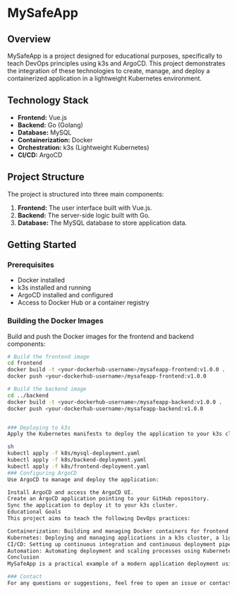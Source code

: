# MySafeApp

## Overview

MySafeApp is a project designed for educational purposes, specifically to teach DevOps principles using k3s and ArgoCD. This project demonstrates the integration of these technologies to create, manage, and deploy a containerized application in a lightweight Kubernetes environment.

## Technology Stack

- **Frontend:** Vue.js
- **Backend:** Go (Golang)
- **Database:** MySQL
- **Containerization:** Docker
- **Orchestration:** k3s (Lightweight Kubernetes)
- **CI/CD:** ArgoCD

## Project Structure

The project is structured into three main components:

1. **Frontend:** The user interface built with Vue.js.
2. **Backend:** The server-side logic built with Go.
3. **Database:** The MySQL database to store application data.

## Getting Started

### Prerequisites

- Docker installed
- k3s installed and running
- ArgoCD installed and configured
- Access to Docker Hub or a container registry

### Building the Docker Images

Build and push the Docker images for the frontend and backend components:

```sh
# Build the frontend image
cd frontend
docker build -t <your-dockerhub-username>/mysafeapp-frontend:v1.0.0 .
docker push <your-dockerhub-username>/mysafeapp-frontend:v1.0.0

# Build the backend image
cd ../backend
docker build -t <your-dockerhub-username>/mysafeapp-backend:v1.0.0 .
docker push <your-dockerhub-username>/mysafeapp-backend:v1.0.0


### Deploying to k3s
Apply the Kubernetes manifests to deploy the application to your k3s cluster:

sh
kubectl apply -f k8s/mysql-deployment.yaml
kubectl apply -f k8s/backend-deployment.yaml
kubectl apply -f k8s/frontend-deployment.yaml
### Configuring ArgoCD
Use ArgoCD to manage and deploy the application:

Install ArgoCD and access the ArgoCD UI.
Create an ArgoCD application pointing to your GitHub repository.
Sync the application to deploy it to your k3s cluster.
Educational Goals
This project aims to teach the following DevOps practices:

Containerization: Building and managing Docker containers for frontend and backend services.
Kubernetes: Deploying and managing applications in a k3s cluster, a lightweight Kubernetes distribution.
CI/CD: Setting up continuous integration and continuous deployment pipelines using ArgoCD.
Automation: Automating deployment and scaling processes using Kubernetes and ArgoCD.
Conclusion
MySafeApp is a practical example of a modern application deployment using lightweight Kubernetes (k3s) and a powerful GitOps tool (ArgoCD). It is an excellent resource for anyone looking to gain hands-on experience with these technologies and improve their DevOps skills.

### Contact
For any questions or suggestions, feel free to open an issue or contact the maintainer.

